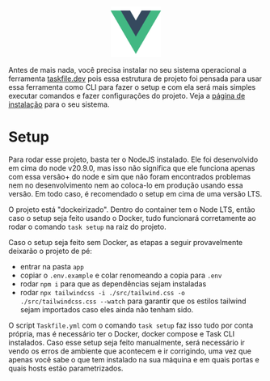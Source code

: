 <p align="center">
    <img src="./app/public/vue.svg" width="100" />
</p>

Antes de mais nada, você precisa instalar no seu sistema operacional a ferramenta [taskfile.dev](https://taskfile.dev/) pois essa estrutura de projeto foi pensada para usar essa ferramenta como CLI para fazer o setup e com ela será mais simples executar comandos e fazer configurações do projeto. Veja a [página de instalação](https://taskfile.dev/installation/) para o seu sistema.

# Setup
Para rodar esse projeto, basta ter o NodeJS instalado. Ele foi desenvolvido em cima do node v20.9.0, mas isso não significa que ele funciona apenas com essa versão+ do node e sim que não foram encontrados problemas  nem no desenvolvimento nem ao coloca-lo em produção usando essa versão. Em todo caso, é recomendado o setup em cima de uma versão LTS.

O projeto está "dockeirizado". Dentro do container tem o Node LTS, então caso o setup seja feito usando o Docker, tudo funcionará corretamente ao rodar o comando ```task setup``` na raiz do projeto.

Caso o setup seja feito sem Docker, as etapas a seguir provavelmente deixarão o projeto de pé:
- entrar na pasta ```app```
- copiar o ```.env.example``` e colar renomeando a copia para ```.env```
- rodar ```npm i``` para que as dependências sejam instaladas
- rodar ```npx tailwindcss -i ./src/tailwind.css -o ./src/tailwindcss.css --watch``` para garantir que os estilos tailwind sejam importados caso eles ainda não tenham sido.

O script ```Taskfile.yml``` com o comando ```task setup``` faz isso tudo por conta própria, mas é necessário ter o Docker, docker compose e Task CLI instalados. Caso esse setup seja feito manualmente, será necessário ir vendo os erros de ambiente que acontecem e ir corrigindo, uma vez que apenas você sabe o que tem instalado na sua máquina e em quais portas e quais hosts estão parametrizados.
